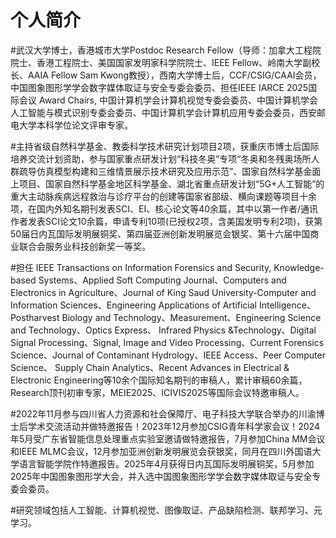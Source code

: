 # 个人简介

#武汉大学博士，香港城市大学Postdoc Research Fellow（导师：加拿大工程院院士、香港工程院士、美国国家发明家科学院院士、IEEE Fellow、岭南大学副校长、AAIA Fellow Sam Kwong教授），西南大学博士后，CCF/CSIG/CAAI会员，中国图象图形学学会数字媒体取证与安全专委会委员、担任IEEE IARCE 2025国际会议 Award Chairs, 中国计算机学会计算机视觉专委会委员、中国计算机学会人工智能与模式识别专委会委员、中国计算机学会计算机应用专委会委员，西安邮电大学本科学位论文评审专家。

#主持省级自然科学基金、教委科学技术研究计划项目2项，获重庆市博士后国际培养交流计划资助，参与国家重点研发计划“科技冬奥”专项“冬奥和冬残奥场所人群疏导仿真模型构建和三维情景展示技术研究及应用示范”、国家自然科学基金面上项目、国家自然科学基金地区科学基金、湖北省重点研发计划“5G+人工智能”的重大主动脉疾病远程救治与诊疗平台的创建等国家省部级、横向课题等项目十余项，在国内外知名期刊发表SCI、EI、核心论文等40余篇，其中以第一作者/通讯作者发表SCI论文10余篇，申请专利10项(已授权2项，含美国发明专利2项)，获第50届日内瓦国际发明展铜奖、第四届亚洲创新发明展览会银奖、第十六届中国商业联合会服务业科技创新奖一等奖。


#担任 IEEE Transactions on Information Forensics and Security, Knowledge-based Systems、Applied Soft Computing Journal、Computers and Electronics in Agriculture、Journal of King Saud University-Computer and Information Sciences、Engineering Applications of Artificial Intelligence、Postharvest Biology and Technology、Measurement、Engineering Science and Technology、Optics Express、 Infrared Physics &Technology、Digital Signal Processing、Signal, Image and Video Processing、Current Forensics Science、Journal of Contaminant Hydrology、IEEE Access、Peer Computer Science、 Supply Chain Analytics、Recent Advances in Electrical & Electronic Engineering等10余个国际知名期刊的审稿人，累计审稿60余篇，Research顶刊初审专家，MEIE2025、ICIVIS2025等国际会议特邀审稿人。

#2022年11月参与四川省人力资源和社会保障厅、电子科技大学联合举办的川渝博士后学术交流活动并做特邀报告！2023年12月参加CSIG青年科学家会议！2024年5月受广东省智能信息处理重点实验室邀请做特邀报告，7月参加China MM会议和IEEE MLMC会议，12月参加亚洲创新发明展览会获银奖，同月在四川外国语大学语言智能学院作特邀报告。2025年4月获得日内瓦国际发明展铜奖，5月参加2025年中国图象图形学大会，并入选中国图象图形学学会数字媒体取证与安全专委会委员。

#研究领域包括人工智能、计算机视觉、图像取证、产品缺陷检测、联邦学习、元学习。

